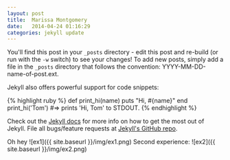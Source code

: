 ```yaml
---
layout: post
title:  Marissa Montgomery
date:   2014-04-24 01:16:29
categories: jekyll update
---
```


You'll find this post in your `_posts` directory - edit this post and re-build (or run with the `-w` switch) to see your changes!
To add new posts, simply add a file in the `_posts` directory that follows the convention: YYYY-MM-DD-name-of-post.ext.

Jekyll also offers powerful support for code snippets:

{% highlight ruby %}
def print_hi(name)
  puts "Hi, #{name}"
end
print_hi('Tom')
#=> prints 'Hi, Tom' to STDOUT.
{% endhighlight %}

Check out the [Jekyll docs][jekyll] for more info on how to get the most out of Jekyll. File all bugs/feature requests at [Jekyll's GitHub repo][jekyll-gh].

Oh hey
![ex1]({{ site.baseurl }}/img/ex1.png)
Second experience:
![ex2]({{ site.baseurl }}/img/ex2.png)

[jekyll-gh]: https://github.com/mojombo/jekyll
[jekyll]:    http://jekyllrb.com
